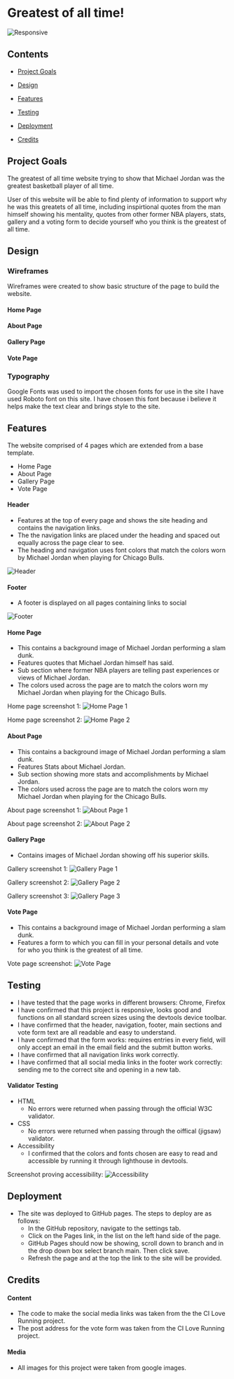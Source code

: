 # Greatest of all time!

![Responsive](assets/screenshots/responsive.png)

## Contents

- [Project Goals](#project-goals)

- [Design](#design)

- [Features](#features)

- [Testing](#testing)

* [Deployment](#deployment)

- [Credits](#credits)

## Project Goals

The greatest of all time website trying to show that Michael Jordan was the greatest basketball player of all time.

User of this website will be able to find plenty of information to support why he was this greatets of all time, including inspirtional quotes from the man himself showing his mentality, quotes from other former NBA players, stats, gallery and a voting form to decide yourself who you think is the greatest of all time.

## Design

### Wireframes

Wireframes were created to show basic structure of the page to build the website.

#### Home Page

#### About Page

#### Gallery Page

#### Vote Page

### Typography

Google Fonts was used to import the chosen fonts for use in the site
I have used Roboto font on this site. I have chosen this font because i believe it helps make the text clear and brings style to the site.

## Features

The website comprised of 4 pages which are extended from a base template.

- Home Page
- About Page
- Gallery Page
- Vote Page

#### Header

- Features at the top of every page and shows the site heading and contains the navigation links.
- The the navigation links are placed under the heading and spaced out equally across the page clear to see.
- The heading and navigation uses font colors that match the colors worn by Michael Jordan when playing for Chicago Bulls.

![Header](assets/screenshots/header.png)

#### Footer

- A footer is displayed on all pages containing links to social

![Footer](assets/screenshots/footer.png)

#### Home Page

- This contains a background image of Michael Jordan performing a slam dunk.
- Features quotes that Michael Jordan himself has said.
- Sub section where former NBA players are telling past experiences or views of Michael Jordan.
- The colors used across the page are to match the colors worn my Michael Jordan when playing for the Chicago Bulls.

Home page screenshot 1:
![Home Page 1](assets/screenshots/home-page-1.png)

Home page screenshot 2:
![Home Page 2](assets/screenshots/home-page-2.png)

#### About Page

- This contains a background image of Michael Jordan performing a slam dunk.
- Features Stats about Michael Jordan.
- Sub section showing more stats and accomplishments by Michael Jordan.
- The colors used across the page are to match the colors worn my Michael Jordan when playing for the Chicago Bulls.

About page screenshot 1:
![About Page 1](assets/screenshots/about-page-1.png)

About page screenshot 2:
![About Page 2](assets/screenshots/about-page-2.png)

#### Gallery Page

- Contains images of Michael Jordan showing off his superior skills.

Gallery screenshot 1:
![Gallery Page 1](assets/screenshots/gallery-page-1.png)

Gallery screenshot 2:
![Gallery Page 2](assets/screenshots/gallery-page-2.png)

Gallery screenshot 3:
![Gallery Page 3](assets/screenshots/gallery-page-3.png)

#### Vote Page

- This contains a background image of Michael Jordan performing a slam dunk.
- Features a form to which you can fill in your personal details and vote for who you think is the greatest of all time.

Vote page screenshot:
![Vote Page](assets/screenshots/vote-page-1.png)

## Testing

- I have tested that the page works in different browsers: Chrome, Firefox
- I have confirmed that this project is responsive, looks good and functions on all standard screen sizes using the devtools device toolbar.
- I have confirmed that the header, navigation, footer, main sections and vote form text are all readable and easy to understand.
- I have confirmed that the form works: requires entries in every field, will only accept an email in the email field and the submit button works.
- I have confirmed that all navigation links work correctly.
- I have confirmed that all social media links in the footer work correctly: sending me to the correct site and opening in a new tab.

#### Validator Testing

- HTML
  - No errors were returned when passing through the official W3C validator.
- CSS
  - No errors were returned when passing through the oiffical (jigsaw) validator.
- Accessibility
  - I confirmed that the colors and fonts chosen are easy to read and accessible by running it through lighthouse in devtools.

Screenshot proving accessibility:
![Accessibility](assets/screenshots/accessibility.png)

## Deployment

- The site was deployed to GitHub pages. The steps to deploy are as follows:
  - In the GitHub repository, navigate to the settings tab.
  - Click on the Pages link, in the list on the left hand side of the page.
  * GitHub Pages should now be showing, scroll down to branch and in the drop down box select branch main. Then click save.
  * Refresh the page and at the top the link to the site will be provided.

## Credits

#### Content

- The code to make the social media links was taken from the the CI Love Running project.
- The post address for the vote form was taken from the CI Love Running project.

#### Media

- All images for this project were taken from google images.
